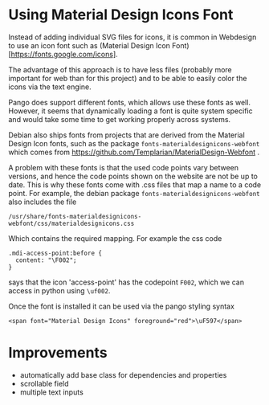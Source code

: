 

Using Material Design Icons Font
================================

Instead of adding individual SVG files for icons, it is common in Webdesign to
use an icon font such as (Material Design Icon Font)
[https://fonts.google.com/icons].

The advantage of this approach is to have less files (probably more important
for web than for this project) and to be able to easily color the icons via
the text engine.


Pango does support different fonts, which allows use these fonts as well.
However, it seems that dynamically loading a font is quite system specific
and would take some time to get working properly across systems.

Debian also ships fonts from projects that are derived from the Material
Design Icon fonts, such as the package `fonts-materialdesignicons-webfont`
which comes from https://github.com/Templarian/MaterialDesign-Webfont .

A problem with these fonts is that the used code points vary between versions,
and hence the code points shown on the website are not be up to date. This is
why these fonts come with .css files that map a name to a code point. For
example, the debian package `fonts-materialdesignicons-webfont` also includes
the file

    /usr/share/fonts-materialdesignicons-webfont/css/materialdesignicons.css

Which contains the required mapping. For example the css code

    .mdi-access-point:before {
      content: "\F002";
    }

says that the icon 'access-point' has the codepoint `F002`, which we can
access in python using `\uf002`.

Once the font is installed it can be used via the pango styling syntax

    <span font="Material Design Icons" foreground="red">\uF597</span>



Improvements
============

- automatically add base class for dependencies and properties
- scrollable field
- multiple text inputs